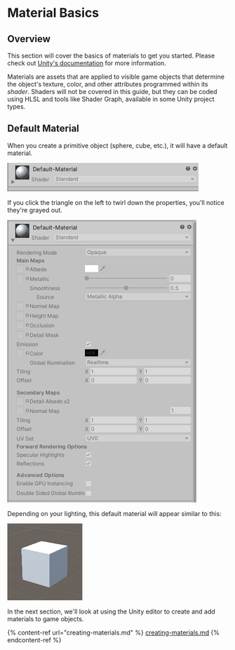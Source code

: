 # Material Basics

## Overview

This section will cover the basics of materials to get you started. Please check out [Unity's documentation](https://docs.unity3d.com/Manual/Shaders.html) for more information.

Materials are assets that are applied to visible game objects that determine the object's texture, color, and other attributes programmed within its _shader_. Shaders will not be covered in this guide, but they can be coded using HLSL and tools like Shader Graph, available in some Unity project types.

## Default Material

When you create a primitive object (sphere, cube, etc.), it will have a default material.

![How the Material component appears in the Inspector when the object is selected.](<../../.gitbook/assets/image (117).png>)

If you click the triangle on the left to twirl down the properties, you'll notice they're grayed out.

![](<../../.gitbook/assets/image (118).png>)

Depending on your lighting, this default material will appear similar to this:

![](<../../.gitbook/assets/image (119).png>)

In the next section, we'll look at using the Unity editor to create and add materials to game objects.

{% content-ref url="creating-materials.md" %}
[creating-materials.md](creating-materials.md)
{% endcontent-ref %}

